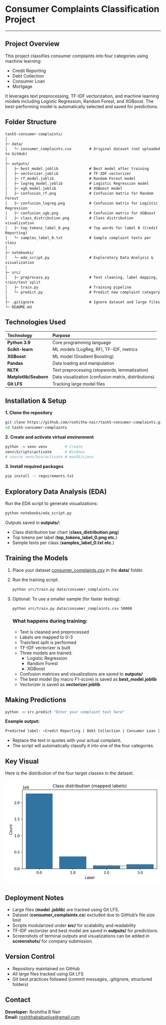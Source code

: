# Consumer Complaints Classification Project
---
## Project Overview

This project classifies consumer complaints into four categories using machine learning:
- Credit Reporting
- Debt Collection
- Consumer Loan
- Mortgage

It leverages text preprocessing, TF-IDF vectorization, and machine learning models including Logistic Regression, Random Forest, and XGBoost. The best-performing model is automatically selected and saved for predictions.


## Folder Structure

```text
task5-consumer-complaints/
│
├─ data/
│   └─ consumer_complaints.csv        # Original dataset (not uploaded to GitHub)
│
├─ outputs/
│   ├─ best_model.joblib              # Best model after training
│   ├─ vectorizer.joblib              # TF-IDF vectorizer
│   ├─ rf_model.joblib                # Random Forest model
│   ├─ logreg_model.joblib            # Logistic Regression model
│   ├─ xgb_model.joblib               # XGBoost model
│   ├─ confusion_rf.png               # Confusion matrix for Random Forest
│   ├─ confusion_logreg.png           # Confusion matrix for Logistic Regression
│   ├─ confusion_xgb.png              # Confusion matrix for XGBoost
│   ├─ class_distribution.png         # Class distribution visualization
│   ├─ top_tokens_label_0.png         # Top words for label 0 (Credit Reporting)
│   └─ samples_label_0.txt            # Sample complaint texts per class
│
├─ notebooks/
│   └─ eda_script.py                  # Exploratory Data Analysis & visualization
│
├─ src/
│   ├─ preprocess.py                  # Text cleaning, label mapping, train/test split
│   ├─ train.py                       # Training pipeline
│   └─ predict.py                     # Predict new complaint category
│
├─ .gitignore                         # Ignore dataset and large files
└─ README.md
```


## Technologies Used

| Technology | Purpose |
| :--- | :--- |
| **Python 3.9** | Core programming language |
| **Scikit-learn** | ML models (LogReg, RF), TF-IDF, metrics |
| **XGBoost** | ML model (Gradient Boosting) |
| **Pandas** | Data loading and manipulation |
| **NLTK** | Text preprocessing (stopwords, lemmatization) |
| **Matplotlib/Seaborn**| Data visualization (confusion matrix, distributions) |
| **Git LFS** | Tracking large model files |


## Installation & Setup

**1. Clone the repository**
  ```bash
git clone https://github.com/roshitha-nair/task5-consumer-complaints.git
cd task5-consumer-complaints
```
**2. Create and activate virtual environment**
```bash
python -m venv venv        # Create
venv\Scripts\activate      # Windows
# source venv/bin/activate # macOS/Linux

```
**3. Install required packages**
```bash
pip install -r requirements.txt
```

## Exploratory Data Analysis (EDA)
Run the EDA script to generate visualizations:
```bash
python notebooks/eda_script.py
```
Outputs saved in **outputs/:**
- Class distribution bar chart (**class_distribution.png**)
- Top tokens per label (**top_tokens_label_0.png etc.**)
- Sample texts per class (**samples_label_0.txt etc.**)


## Training the Models

1. Place your dataset [consumer_complaints.csv](https://www.consumerfinance.gov/data-research/consumer-complaints/) in the **data/** folder.
2. Run the training script:
    ```bash
    python src/train.py data/consumer_complaints.csv
    ```
3. Optional: To use a smaller sample (for faster testing):
    
     ```bash
    python src/train.py data/consumer_complaints.csv 50000
    ```
    ### What happens during training:
    
   - Text is cleaned and preprocessed
   - Labels are mapped to 0–3
   - Train/test split is performed
   - TF-IDF vectorizer is built
   - Three models are trained:
     - Logistic Regression
     - Random Forest
     - XGBoost
   - Confusion matrices and visualizations are saved to **outputs/**
   - The best model (by macro F1-score) is saved as **best_model.joblib**
   - Vectorizer is saved as **vectorizer.joblib**
    
## Making Predictions

```bash
python -m src.predict "Enter your complaint text here"
```
**Example output:**
```bash
Predicted label: <Credit Reporting | Debt Collection | Consumer Loan | Mortgage>
```
- Replace the text in quotes with your actual complaint.
- The script will automatically classify it into one of the four categories.

## Key Visual

Here is the distribution of the four target classes in the dataset.

![Class Distribution](outputs/class_distribution.png)

## Deployment Notes
 - Large files (**model .joblib**) are tracked using Git LFS.
 - Dataset (**consumer_complaints.cs**) excluded due to GitHub’s file size limit
 - Scripts modularized under **src/** for scalability and readability
 - TF-IDF vectorizer and best model are saved in **outputs/** for predictions.
 - Screenshots of terminal outputs and visualizations can be added in **screenshots/** for company submission.

## Version Control

- Repository maintained on GitHub
- All large files tracked using Git LFS
- Git best practices followed (commit messages, .gitignore, structured folders)

## Contact
**Developer:** Roshitha B Nair<br>
**Email:** [roshithababuplus@gmail.com](mailto:roshithababuplus@gmail.com)


